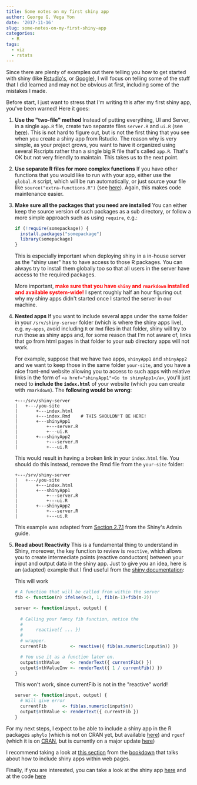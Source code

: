 ```yaml
---
title: Some notes on my first shiny app
author: George G. Vega Yon
date: '2017-11-16'
slug: some-notes-on-my-first-shiny-app
categories:
  - R
tags:
  - viz
  - rstats
---
```


Since there are plenty of examples out there telling you how to get started with shiny (like [Rstudio's](https://shiny.rstudio.com/tutorial/), or [Google](https://www.google.com/search?newwindow=1&ei=Og8OWpG4CYOUjwO9tZzABw&q=shiny+tutorial&oq=shiny+tutorial&gs_l=psy-ab.3..0i71k1l4.0.0.0.38217.0.0.0.0.0.0.0.0..0.0....0...1..64.psy-ab..0.0.0....0.v793tYPbUcw)), I will focus on telling some of the stuff that I did learned and may not be obvious at first, including some of the mistakes I made.

Before start, I just want to stress that I'm writing this after my first shiny app, you've been warned! Here it goes:

1.  __Use the "two-file" method__ Instead of putting everything, UI and Server, in a single `app.R` file, create two separate files `server.R` and `ui.R` (see [here](http://shiny.rstudio.com/articles/two-file.html)). This is not hard to figure out, but is not the first thing that you see when you create a shiny app from Rstudio. The reason why is very simple, as your project grows, you want to have it organized using several Rscripts rather than a single big R file that's called `app.R`. That's OK but not very friendly to maintain. This takes us to the next point.

2.  __Use separate R files for more complex functions__ If you have other functions that you would like to run with your app, either use the `global.R` script, which will be run automatically, or just source your file like `source("extra-functions.R")` (see [here](https://shiny.rstudio.com/articles/modules.html)). Again, this makes code maintenance easier.

3.  __Make sure all the packages that you need are installed__ You can either keep the source version of such packages as a sub directory, or follow a more simple approach such as using `require`, e.g.:
    ```r
    if (!require(somepackage)) {
      install.packages("somepackage")
      library(somepackage)
    }
    ```
    This is especially important when deploying shiny in a in-house server as the "shiny user" has to have access to those R packages. You can always try to install them globally too so that all users in the server have access to the required packages.
    
    More important, <font color="red"><b>make sure that you have `shiny` and `rmarkdown` installed and available system-wide!</b></font> I spent roughly half an hour figuring out why my shiny apps didn't started once I started the server in our machine.
    
4.  __Nested apps__ If you want to include several apps under the same folder in your `/srv/shiny-server` folder (which is where the shiny apps live), e.g. `my-apps`, avoid including `R` or `Rmd` files in that folder, shiny will try to run those as shiny apps and, for some reason that I'm not aware of, links that go from html pages in that folder to your sub directory apps will not work.
    
    For example, suppose that we have two apps, `shinyApp1` and `shinyApp2` and we want to keep those in the same folder `your-site`, and you have a nice front-end website allowing you to access to such apps with relative links in the form of `<a href="shinyApp1">Go to shinyApp1</a>`, you'll just need to __include the `index.html`__ of your website (which you can create with `rmarkdown`). The __following would be wrong__:
    ```
    +---/srv/shiny-server
    |   +---/you-site
    |       +---index.html
    |       +---index.Rmd    # THIS SHOULDN'T BE HERE!
    |       +---shinyApp1
    |           +---server.R
    |           +---ui.R
    |       +---shinyApp2
    |           +---server.R
    |           +---ui.R
    ```
    This would result in having a broken link in your `index.html` file. You should do this instead, remove the Rmd file from the `your-site` folder:
    ```
    +---/srv/shiny-server
    |   +---/you-site
    |       +---index.html
    |       +---shinyApp1
    |           +---server.R
    |           +---ui.R
    |       +---shinyApp2
    |           +---server.R
    |           +---ui.R
    ```
    This example was adapted from [Section 2.7.1](http://docs.rstudio.com/shiny-server/#host-a-directory-of-applications) from the Shiny's Admin guide.

5.  __Read about Reactivity__ This is a fundamental thing to understand in Shiny, moreover, the key function to review is `reactive`, which allows you to create intermediate points (reactive conductors) between your input and output data in the shiny app. Just to give you an idea, here is an (adapted) example that I find useful from the [shiny documentation](http://shiny.rstudio.com/articles/#reactivity):
    
    This will work
    ```r
    # A function that will be called from within the server
    fib <- function(n) ifelse(n<3, 1, fib(n-1)+fib(n-2))
    
    server <- function(input, output) {
      
      # Calling your fancy fib function, notice the
      #
      #     reactive({ ... })
      #
      # wrapper.
      currentFib         <- reactive({ fib(as.numeric(input$n)) })
    
      # You use it as a function later on.
      output$nthValue    <- renderText({ currentFib() })
      output$nthValueInv <- renderText({ 1 / currentFib() })
    }
    ```
    
    This won't work, since currentFib is not in the "reactive" world!
    ```r
    server <- function(input, output) {
      # Will give error
      currentFib      <- fib(as.numeric(input$n))
      output$nthValue <- renderText({ currentFib })
    }
    ```
    

For my next steps, I expect to be able to include a shiny app in the R packages `aphylo` (which is not on CRAN yet, but available [here](https://github.com/USCBiostats/aphylo)) and `rgexf` (which it is on [CRAN](https://cran.r-project.org/package=rgexf), but is currently on a major update [here](https://github.com/gvegayon/rgexf))

I recommend taking a look at [this section](https://bookdown.org/yihui/bookdown/web-pages-and-shiny-apps.html) from the [bookdown](https://bookdown.org/yihui/bookdown) that talks about how to include shiny apps within web pages.

Finally, if you are interested, you can take a look at the shiny app [here](https://gvegayon.shinyapps.io/predq/) and at the code [here](https://github.com/gvegayon/predq)